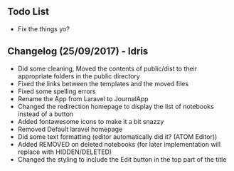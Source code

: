 ## Todo List

- Fix the things yo?

## Changelog (25/09/2017) - Idris

- Did some cleaning, Moved the contents of public/dist to their appropriate folders in the public directory
- Fixed the links between the templates and the moved files
- Fixed some spelling errors
- Rename the App from Laravel to JournalApp
- Changed the redirection homepage to display the list of notebooks instead of a button
- Added fontawesome icons to make it a bit snazzy
- Removed Default laravel homepage
- Did some text formatting (editor automatically did it? (ATOM Editor))
- Added REMOVED on deleted notebooks (for later implementation will replace with HIDDEN/DELETED)
- Changed the styling to include the Edit button in the top part of the title
